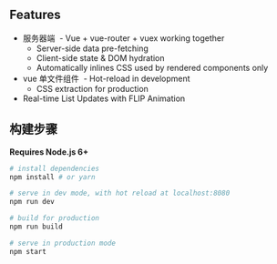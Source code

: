 
## Features

- 服务器端
  - Vue + vue-router + vuex working together
  - Server-side data pre-fetching
  - Client-side state & DOM hydration
  - Automatically inlines CSS used by rendered components only
- vue 单文件组件
  - Hot-reload in development
  - CSS extraction for production
- Real-time List Updates with FLIP Animation

## 构建步骤
**Requires Node.js 6+**

``` bash
# install dependencies
npm install # or yarn

# serve in dev mode, with hot reload at localhost:8080
npm run dev

# build for production
npm run build

# serve in production mode
npm start
```
